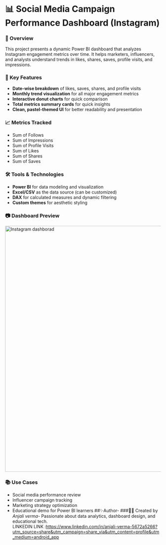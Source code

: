 # 📊 Social Media Campaign Performance Dashboard (Instagram)
### 🚀 Overview
This project presents a dynamic Power BI dashboard that analyzes Instagram engagement metrics over time. It helps marketers, influencers, and analysts understand trends in likes, shares, saves, profile visits, and impressions.

### 🎯 Key Features
- **Date-wise breakdown** of likes, saves, shares, and profile visits  
- **Monthly trend visualization** for all major engagement metrics  
- **Interactive donut charts** for quick comparison  
- **Total metrics summary cards** for quick insights  
- **Clean, pastel-themed UI** for better readability and presentation

### 📈 Metrics Tracked
- Sum of Follows  
- Sum of Impressions  
- Sum of Profile Visits  
- Sum of Likes  
- Sum of Shares  
- Sum of Saves  

### 🛠️ Tools & Technologies
- **Power BI** for data modeling and visualization  
- **Excel/CSV** as the data source (can be customized)  
- **DAX** for calculated measures and dynamic filtering  
- **Custom themes** for aesthetic styling

### 📷 Dashboard Preview
<img width="1421" height="797" alt="Instagram dashborad" src="https://github.com/user-attachments/assets/bbfc29bc-995d-40dc-ad50-06444d6fec72" />

### 📚 Use Cases
- Social media performance review  
- Influencer campaign tracking  
- Marketing strategy optimization  
- Educational demo for Power BI learners
##✨Author-
###👩‍💻 Created by
 *Anjali verma*- Passionate about data analytics, dashboard design, and educational tech.  
LINKEDIN LINK :https://www.linkedin.com/in/anjali-verma-5672a5266?utm_source=share&utm_campaign=share_via&utm_content=profile&utm_medium=android_app

